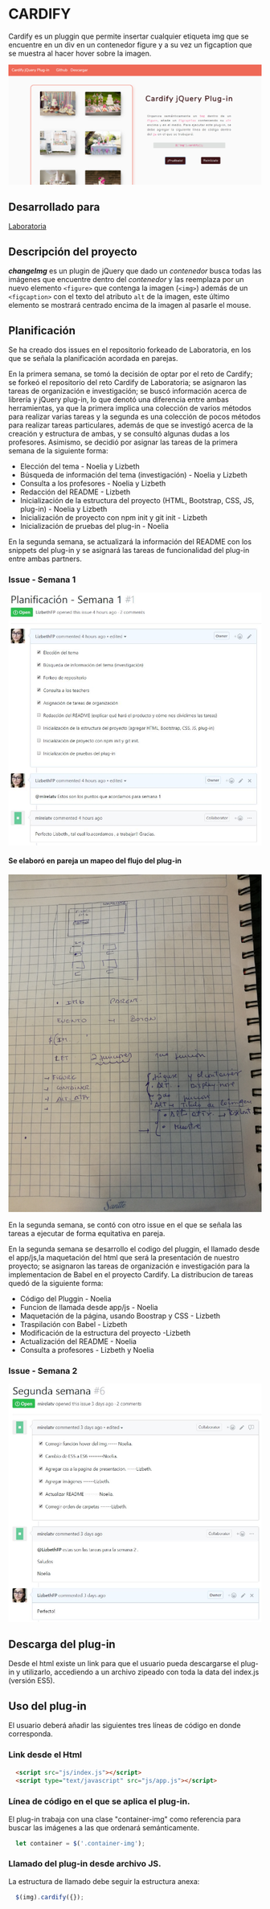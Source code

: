 
# CARDIFY
Cardify es un pluggin que permite insertar cualquier etiqueta img que se encuentre en un div en un contenedor figure y a su vez un figcaption que se muestra al hacer hover sobre la imagen.


![Cardify-preview](https://github.com/mirelatv/Cardify-Pluggin/blob/master/public/assets/images/cardify.png)
## Desarrollado para 
[Laboratoria](http://laboratoria.la)





## Descripción del proyecto

***changeImg*** es un plugin de jQuery que dado un _contenedor_ busca todas las
imágenes que encuentre dentro del _contenedor_ y las reemplaza por un nuevo
elemento `<figure>` que contenga la imagen (`<img>`) además de un `<figcaption>` con el texto del atributo `alt` de la imagen, este último elemento se mostrará centrado encima de la imagen al pasarle el mouse.

## Planificación
Se ha creado dos issues en el repositorio forkeado de Laboratoria, en los que se señala la planificación acordada en parejas.

En la primera semana, se tomó la decisión de optar por el reto de Cardify; se forkeó el repositorio del reto Cardify de Laboratoria; se asignaron las tareas de organización e investigación; se buscó información acerca de librería y jQuery plug-in, lo que denotó una diferencia entre ambas herramientas, ya que la primera implica una colección de varios métodos para realizar varias tareas y la segunda es una colección de pocos métodos para realizar tareas particulares, además de que se investigó acerca de la creación y estructura de ambas, y se consultó algunas dudas a los profesores. Asimismo, se decidió por asignar las tareas de la primera semana de la siguiente forma:

* Elección del tema - Noelia y Lizbeth
* Búsqueda de información del tema (investigación) - Noelia y Lizbeth
* Consulta a los profesores - Noelia y Lizbeth
* Redacción del README - Lizbeth
* Inicialización de la estructura del proyecto (HTML, Bootstrap, CSS, JS, plug-in) - Noelia y Lizbeth
* Inicialización de proyecto con npm init y git init - Lizbeth
* Inicialización de pruebas del plug-in - Noelia

En la segunda semana, se actualizará la información del README con los snippets del plug-in y se asignará las tareas de funcionalidad del plug-in entre ambas partners.

### Issue - Semana 1
![Sin titulo](public/assets/docs/issue-1.JPG)


#### Se elaboró en pareja un mapeo del flujo del plug-in
![Sin titulo](public/assets/docs/plug-in-idea.jpg)

En la segunda semana, se contó con otro issue en el que se señala las tareas a ejecutar  de forma equitativa  en pareja.

En la segunda semana se  desarrollo el  codigo del pluggin, el llamado desde  el app/js,la  maquetación del html que  será  la presentación de  nuestro proyecto; se asignaron las tareas de organización e investigación para  la implementacion de  Babel en el proyecto Cardify. La distribucion de  tareas  quedó de  la siguiente forma:

* Código del Pluggin - Noelia
* Funcion de  llamada  desde  app/js - Noelia
* Maquetación de la página, usando  Boostrap y  CSS  -  Lizbeth
* Traspilación con Babel  - Lizbeth
* Modificación de  la  estructura  del proyecto -Lizbeth
* Actualización del README - Noelia
* Consulta  a  profesores - Lizbeth y Noelia


### Issue - Semana 2
![Sin titulo](public/assets/docs/issue-2.JPG)

## Descarga  del plug-in

Desde el   html  existe un link  para que el usuario pueda  descargarse  el  plug-in y utilizarlo, accediendo a un archivo zipeado con toda la  data  del  index.js (versión ES5).

## Uso del plug-in

El usuario deberá añadir las siguientes tres líneas de código en donde corresponda.

### Link desde  el Html

```html
  <script src="js/index.js"></script>
  <script type="text/javascript" src="js/app.js"></script>
```

### Línea de código en el que se aplica el plug-in.
El plug-in trabaja con una clase "container-img" como referencia para buscar las imágenes a las que ordenará semánticamente.

```js
  let container = $('.container-img');
```

### Llamado del plug-in desde archivo JS.
La estructura   de  llamado debe seguir la estructura anexa:

```js
  $(img).cardify({});
```
